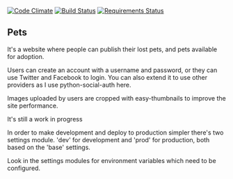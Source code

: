 [![Code Climate](https://codeclimate.com/github/dirtycoder/pets/badges/gpa.svg)](https://codeclimate.com/github/dirtycoder/pets)
[![Build Status](https://travis-ci.org/dirtycoder/pets.svg)](https://travis-ci.org/dirtycoder/pets)
[![Requirements Status](https://requires.io/github/dirtycoder/pets/requirements.svg?branch=next)](https://requires.io/github/dirtycoder/pets/requirements/?branch=next)

## Pets

It's a website where people can publish their lost pets,
and pets available for adoption.

Users can create an account with a username and password,
or they can use Twitter and Facebook to login. You can
also extend it to use other providers as I use
python-social-auth here.

Images uploaded by users are cropped with easy-thumbnails
to improve the site performance.

It's still a work in progress

In order to make development and deploy to production simpler there's two settings module.
'dev' for development and 'prod' for production, both based on the 'base' settings.

Look in the settings modules for environment variables which need to be configured.